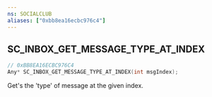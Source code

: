 ```yaml
---
ns: SOCIALCLUB
aliases: ["0xbb8ea16ecbc976c4"]
---
```

## SC_INBOX_GET_MESSAGE_TYPE_AT_INDEX

```c
// 0xBB8EA16ECBC976C4
Any* SC_INBOX_GET_MESSAGE_TYPE_AT_INDEX(int msgIndex);
```

Get's the 'type' of message at the given index.

